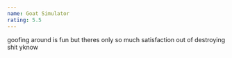 ```yaml
---
name: Goat Simulator
rating: 5.5
---
```


goofing around is fun but theres only so much satisfaction out of destroying shit yknow
